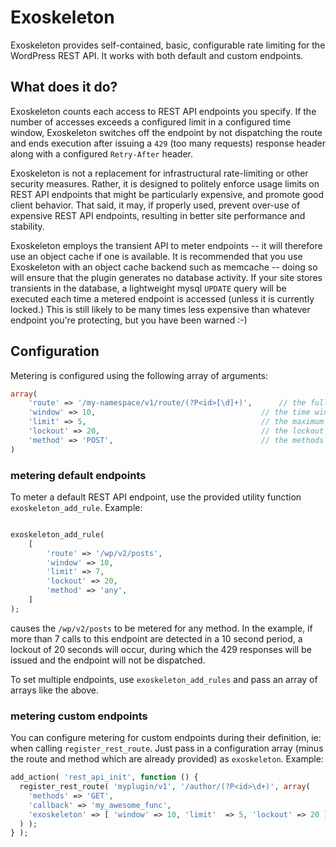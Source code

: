 # Exoskeleton
Exoskeleton provides self-contained, basic, configurable rate limiting for the WordPress REST API.  It works with both default and custom endpoints. 

## What does it do?
Exoskeleton counts each access to REST API endpoints you specify.  If the number of accesses exceeds a configured limit in a configured time window, Exoskeleton switches off the endpoint by not dispatching the route and ends execution after issuing a `429` (too many requests) response header along with a configured `Retry-After` header.

Exoskeleton is not a replacement for infrastructural rate-limiting or other security measures.  Rather, it is designed to politely enforce usage limits on REST API endpoints that might be particularly expensive, and promote good client behavior.  That said, it may, if properly used, prevent over-use of expensive REST API endpoints, resulting in better site performance and stability.

Exoskeleton employs the transient API to meter endpoints -- it will therefore use an object cache if one is available.  It is recommended that you use Exoskeleton with an object cache backend such as memcache -- doing so will ensure that the plugin generates no database activity.  If your site stores transients in the database, a lightweight mysql `UPDATE` query will be executed each time a metered endpoint is accessed (unless it is currently locked.)  This is still likely to be many times less expensive than whatever endpoint you're protecting, but you have been warned :-)

## Configuration

Metering is configured using the following array of arguments:

```php
array(
	'route' => '/my-namespace/v1/route/(?P<id>[\d]+)',		// the fully namespaced route to be filtered
	'window' => 10,										// the time window in seconds 
	'limit'	=> 5,										// the maximum number of requests allowed in the time window
	'lockout' => 20,									// the lockout time in seconds
	'method' => 'POST',									// the methods (endpoints) to meter.  'any' may be used to meter all methods for a route
)
```

### metering default endpoints

To meter a default REST API endpoint, use the provided utility function `exoskeleton_add_rule`.
Example:

```php

exoskeleton_add_rule(
	[
		'route' => '/wp/v2/posts',
		'window' => 10,
		'limit'	=> 7,
		'lockout' => 20,
		'method' => 'any',
	]
);
```
causes the `/wp/v2/posts` to be metered for any method.  In the example, if more than 7 calls to this endpoint are detected in a 10 second period, a lockout of 20 seconds will occur, during which the 429 responses will be issued and the endpoint will not be dispatched.

To set multiple endpoints, use `exoskeleton_add_rules` and pass an array of arrays like the above.

### metering custom endpoints

You can configure metering for custom endpoints during their definition, ie: when calling `register_rest_route`.  Just pass in a configuration array (minus the route and method which are already provided) as `exoskeleton`.   Example:

```php
add_action( 'rest_api_init', function () {
  register_rest_route( 'myplugin/v1', '/author/(?P<id>\d+)', array(
    'methods' => 'GET',
    'callback' => 'my_awesome_func',
    'exoskeleton' => [ 'window' => 10, 'limit'	=> 5, 'lockout' => 20 ],
  ) );
} );
```
